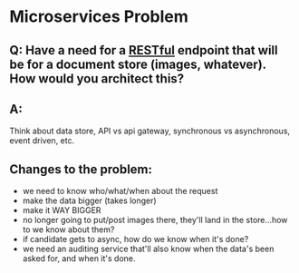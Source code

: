 # Microservices Problem

## Q: Have a need for a [RESTful](https://en.wikipedia.org/wiki/Representational_state_transfer) endpoint that will be for a document store (images, whatever). How would you architect this?

## A:
Think about data store, API vs api gateway, synchronous vs asynchronous, event driven, etc.

## Changes to the problem:

* we need to know who/what/when about the request
* make the data bigger (takes longer)
* make it WAY BIGGER
* no longer going to put/post images there, they'll land in the store...how to we know about them?
* if candidate gets to async, how do we know when it's done?
* we need an auditing service that'll also know when the data's been asked for, and when it's done.

